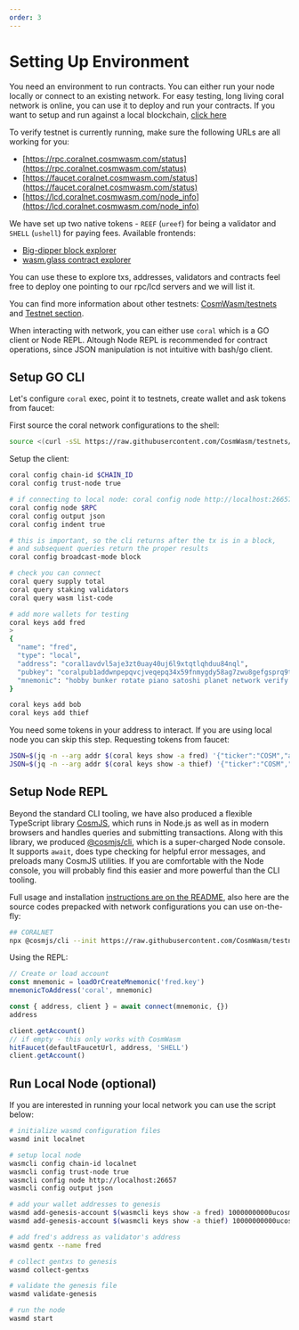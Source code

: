 ```yaml
---
order: 3
---
```


# Setting Up Environment

You need an environment to run contracts. You can either run your node locally or connect to an
existing network. For easy testing, long living coral network is online, you can use it to deploy and run your
contracts. If you want to setup and run against a local blockchain, [click
here](#run-local-node-optional)

To verify testnet is currently running, make sure the following URLs are all working for you:

- [https://rpc.coralnet.cosmwasm.com/status](https://rpc.coralnet.cosmwasm.com/status)
- [https://faucet.coralnet.cosmwasm.com/status](https://faucet.coralnet.cosmwasm.com/status)
- [https://lcd.coralnet.cosmwasm.com/node_info](https://lcd.coralnet.cosmwasm.com/node_info)

We have set up two native tokens - `REEF` (`ureef`) for being a validator and `SHELL` (`ushell`) for
paying fees.
Available frontends:

- [Big-dipper block explorer](https://bigdipper.coralnet.cosmwasm.com/)
- [wasm.glass contract explorer](https://coralnet.wasm.glass/#)

You can use these to explore txs, addresses, validators and contracts
feel free to deploy one pointing to our rpc/lcd servers and we will list it.

You can find more information about other testnets:
[CosmWasm/testnets](https://github.com/CosmWasm/testnets) and [Testnet
section](./../testnets/testnets.md).

When interacting with network, you can either use `coral` which is a GO client or Node REPL. Altough Node REPL is
recommended for contract operations, since JSON manipulation is not intuitive with bash/go client.

## Setup GO CLI

Let's configure `coral` exec, point it to testnets, create wallet and ask tokens from faucet:

First source the coral network configurations to the shell:

```sh
source <(curl -sSL https://raw.githubusercontent.com/CosmWasm/testnets/master/coralnet/defaults.env)
```

Setup the client:

```sh
coral config chain-id $CHAIN_ID
coral config trust-node true

# if connecting to local node: coral config node http://localhost:26657
coral config node $RPC
coral config output json
coral config indent true

# this is important, so the cli returns after the tx is in a block,
# and subsequent queries return the proper results
coral config broadcast-mode block

# check you can connect
coral query supply total
coral query staking validators
coral query wasm list-code

# add more wallets for testing
coral keys add fred
>
{
  "name": "fred",
  "type": "local",
  "address": "coral1avdvl5aje3zt0uay40uj6l9xtqtlqhduu84nql",
  "pubkey": "coralpub1addwnpepqvcjveqepq34x59fnmygdy58ag7zwu8gefgsprq9th38nxzptpgszc3rkve",
  "mnemonic": "hobby bunker rotate piano satoshi planet network verify else market spring toward pledge turkey tip slim word jaguar congress thumb flag project chalk inspire"
}

coral keys add bob
coral keys add thief
```

You need some tokens in your address to interact. If you are using local node you can skip this
step. Requesting tokens from faucet:

```sh
JSON=$(jq -n --arg addr $(coral keys show -a fred) '{"ticker":"COSM","address":$addr}') && curl -X POST --header "Content-Type: application/json" --data "$JSON" https://faucet.coralnet.cosmwasm.com/credit
JSON=$(jq -n --arg addr $(coral keys show -a thief) '{"ticker":"COSM","address":$addr}') && curl -X POST --header "Content-Type: application/json" --data "$JSON" https://faucet.coralnet.cosmwasm.com/credit
```

## Setup Node REPL

Beyond the standard CLI tooling, we have also produced a flexible TypeScript library
[CosmJS](https://github.com/CosmWasm/cosmjs), which runs in Node.js as well as in modern browsers
and handles queries and submitting transactions. Along with this library, we produced
[@cosmjs/cli](https://www.npmjs.com/package/@cosmjs/cli), which is a super-charged Node console. It
supports `await`, does type checking for helpful error messages, and preloads many CosmJS utilities.
If you are comfortable with the Node console, you will probably find this easier and more powerful
than the CLI tooling.

Full usage and installation [instructions are on the
README](https://github.com/CosmWasm/cosmjs/tree/master/packages/cli), also here are the source codes prepacked with
network configurations you can use on-the-fly:

```sh
## CORALNET
npx @cosmjs/cli --init https://raw.githubusercontent.com/CosmWasm/testnets/master/coralnet/cli_helper.ts
```

Using the REPL:

```js
// Create or load account
const mnemonic = loadOrCreateMnemonic('fred.key')
mnemonicToAddress('coral', mnemonic)

const { address, client } = await connect(mnemonic, {})
address

client.getAccount()
// if empty - this only works with CosmWasm
hitFaucet(defaultFaucetUrl, address, 'SHELL')
client.getAccount()
```

## Run Local Node (optional)

If you are interested in running your local network you can use the script below:

```sh
# initialize wasmd configuration files
wasmd init localnet

# setup local node
wasmcli config chain-id localnet
wasmcli config trust-node true
wasmcli config node http://localhost:26657
wasmcli config output json

# add your wallet addresses to genesis
wasmd add-genesis-account $(wasmcli keys show -a fred) 10000000000ucosm,10000000000stake
wasmd add-genesis-account $(wasmcli keys show -a thief) 10000000000ucosm,10000000000stake

# add fred's address as validator's address
wasmd gentx --name fred

# collect gentxs to genesis
wasmd collect-gentxs

# validate the genesis file
wasmd validate-genesis

# run the node
wasmd start
```
